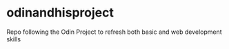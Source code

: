 # odinandhisproject
Repo following the Odin Project to refresh both basic and web development skills
